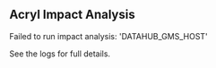 ## Acryl Impact Analysis

Failed to run impact analysis: 'DATAHUB_GMS_HOST'

See the logs for full details.
